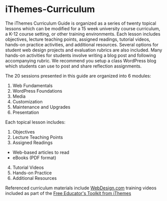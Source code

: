 iThemes-Curriculum 
==================

The iThemes Curriculum Guide is organized as a series of twenty topical lessons which can be modified for a 15 week university course curriculum, a K-12 course setting, or other training environments. Each lesson includes objectives, lecture teaching points, assigned readings, tutorial videos, hands-on practice activities, and additional resources. Several options for student web design projects and evaluation rubrics are also included. Many hands-on activities for students involve writing a blog post and following accompanying rubric.  We recommend you setup a class WordPress blog which students can use to post and share reflection assignments.

The 20 sessions presented in this guide are organized into 6 modules:

1. Web Fundamentals
2. WordPress Foundations
3. Media
4. Customization
5. Maintenance and Upgrades
6. Presentation

Each topical lesson includes:
1. Objectives
2. Lecture Teaching Points
3. Assigned Readings

* Web-based articles to read
* eBooks (PDF format)

4. Tutorial Videos
5. Hands-on Practice
6. Additional Resources

Referenced curriculum materials include [WebDesign.com](http://webdesign.com) training videos included as part of the [Free Educator's Toolkit from iThemes](http://ithemes.com/education/educators-program-application/)